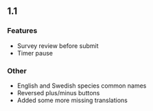 ## 1.1

### Features

* Survey review before submit
* Timer pause
### Other

* English and Swedish species common names
* Reversed plus/minus buttons
* Added some more missing translations

